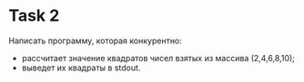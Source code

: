 # Task 2

Написать программу, которая конкурентно:
- рассчитает значение квадратов чисел взятых из массива (2,4,6,8,10);
- выведет их квадраты в stdout.

